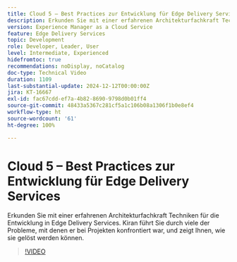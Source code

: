 ```yaml
---
title: Cloud 5 – Best Practices zur Entwicklung für Edge Delivery Services
description: Erkunden Sie mit einer erfahrenen Architekturfachkraft Techniken für die Entwicklung in Edge Delivery Services.
version: Experience Manager as a Cloud Service
feature: Edge Delivery Services
topic: Development
role: Developer, Leader, User
level: Intermediate, Experienced
hidefromtoc: true
recommendations: noDisplay, noCatalog
doc-type: Technical Video
duration: 1109
last-substantial-update: 2024-12-12T00:00:00Z
jira: KT-16667
exl-id: fac67cdd-ef7a-4b82-8690-9798d0b01ff4
source-git-commit: 48433a5367c281cf5a1c106b08a1306f1b0e8ef4
workflow-type: ht
source-wordcount: '61'
ht-degree: 100%

---
```


# Cloud 5 – Best Practices zur Entwicklung für Edge Delivery Services

Erkunden Sie mit einer erfahrenen Architekturfachkraft Techniken für die Entwicklung in Edge Delivery Services. Kiran führt Sie durch viele der Probleme, mit denen er bei Projekten konfrontiert war, und zeigt Ihnen, wie sie gelöst werden können.

>[!VIDEO](https://video.tv.adobe.com/v/3440978/?learn=on&enablevpops)
